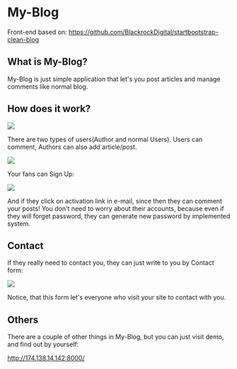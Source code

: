 # My-Blog

Front-end based on: https://github.com/BlackrockDigital/startbootstrap-clean-blog

## What is My-Blog?

My-Blog is just simple application that let's you post articles and manage comments like normal blog.

## How does it work?

![](https://i.imgur.com/lED4GSo.jpg)

There are two types of users(Author and normal Users). Users can comment, Authors can also add article/post.

![](https://i.imgur.com/Lf0F4Is.png)

Your fans can Sign Up:

![](https://i.imgur.com/Nx1LPI2.png)

And if they click on activation link in e-mail, since then they can comment your posts! You don't need to worry about their accounts, 
because even if they will forget password, they can generate new password by implemented system.

## Contact

If they really need to contact you, they can just write to you by Contact form:

![](https://i.imgur.com/2nzTTko.png)

Notice, that this form let's everyone who visit your site to contact with you.

## Others

There are a couple of other things in My-Blog, but you can just visit demo, and find out by yourself:

http://174.138.14.142:8000/
